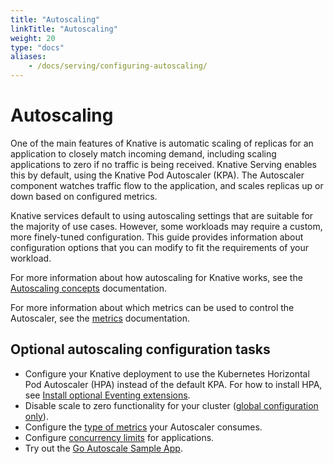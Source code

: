 ```yaml
---
title: "Autoscaling"
linkTitle: "Autoscaling"
weight: 20
type: "docs"
aliases:
    - /docs/serving/configuring-autoscaling/
---
```


# Autoscaling

One of the main features of Knative is automatic scaling of replicas for an application to closely match incoming demand, including scaling applications to zero if no traffic is being received.
Knative Serving enables this by default, using the Knative Pod Autoscaler (KPA).
The Autoscaler component watches traffic flow to the application, and scales replicas up or down based on configured metrics.

Knative services default to using autoscaling settings that are suitable for the majority of use cases. However, some workloads may require a custom, more finely-tuned configuration.
This guide provides information about configuration options that you can modify to fit the requirements of your workload.

For more information about how autoscaling for Knative works, see the [Autoscaling concepts](./autoscaling-concepts.md) documentation.

For more information about which metrics can be used to control the Autoscaler, see the [metrics](./autoscaling-metrics.md) documentation.

## Optional autoscaling configuration tasks

* Configure your Knative deployment to use the Kubernetes Horizontal Pod Autoscaler (HPA)
instead of the default KPA.
For how to install HPA, see [Install optional Eventing extensions](../../install/install-extensions.md#install-optional-serving-extensions).
* Disable scale to zero functionality for your cluster ([global configuration only](./scale-to-zero.md)).
* Configure the [type of metrics](./autoscaling-metrics.md) your Autoscaler consumes.
* Configure [concurrency limits](./concurrency.md) for applications.
* Try out the [Go Autoscale Sample App](./autoscale-go/README.md).
